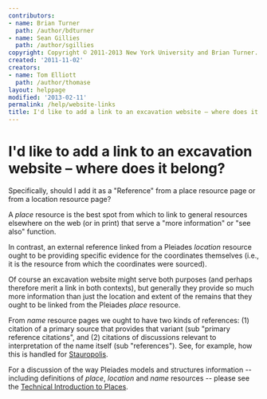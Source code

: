 ```yaml
---
contributors:
- name: Brian Turner
  path: /author/bdturner
- name: Sean Gillies
  path: /author/sgillies
copyright: Copyright © 2011-2013 New York University and Brian Turner.
created: '2011-11-02'
creators:
- name: Tom Elliott
  path: /author/thomase
layout: helppage
modified: '2013-02-11'
permalink: /help/website-links
title: I'd like to add a link to an excavation website – where does it belong?
---
```


#  I'd like to add a link to an excavation website – where does it belong?

Specifically, should I add it as a "Reference" from a place resource page or
from a location resource page?

A _place_ resource is the best spot from which to link to general resources
elsewhere on the web (or in print) that serve a "more information" or "see
also" function.

In contrast, an external reference linked from a Pleiades _location_ resource
ought to be providing specific evidence for the coordinates themselves (i.e.,
it is the resource from which the coordinates were sourced).

Of course an excavation website might serve both purposes (and perhaps
therefore merit a link in both contexts), but generally they provide so much
more information than just the location and extent of the remains that they
ought to be linked from the Pleiades _place_ resource.

From _name_ resource pages we ought to have two kinds of references: (1)
citation of a primary source that provides that variant (sub "primary
reference citations", and (2) citations of discussions relevant to
interpretation of the name itself (sub "references"). See, for example, how
this is handled for [Stauropolis](../places/638753/stauropolis "Stauropolis"
).

For a discussion of the way Pleiades models and structures information --
including definitions of _place_, _location_ and _name_ resources -- please
see the [Technical Introduction to Places](../docs/technical-intro-places
"Technical Introduction to Places" ).
